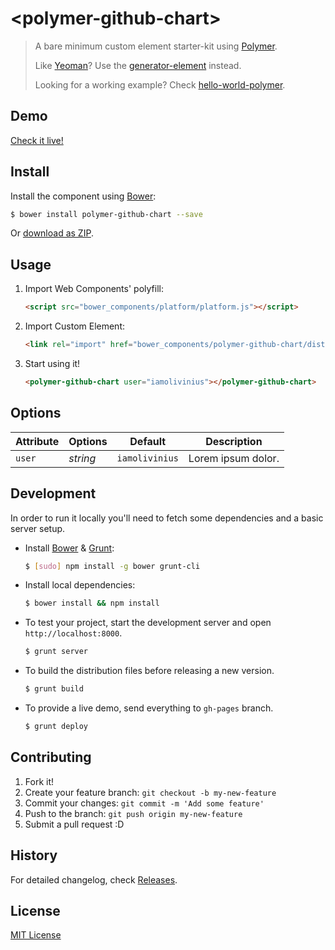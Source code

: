 # &lt;polymer-github-chart&gt;

> A bare minimum custom element starter-kit using [Polymer](http://www.polymer-project.org/).
>
> Like [Yeoman](http://yeoman.io/)? Use the [generator-element](https://www.npmjs.org/package/generator-element) instead.
>
> Looking for a working example? Check [hello-world-polymer](https://github.com/webcomponents/hello-world-polymer).

## Demo

[Check it live!](http://iamolivinius.github.io/polymer-github-chart)

## Install

Install the component using [Bower](http://bower.io/):

```sh
$ bower install polymer-github-chart --save
```

Or [download as ZIP](https://github.com/iamolivinius/polymer-github-chart/archive/master.zip).

## Usage

1. Import Web Components' polyfill:

    ```html
    <script src="bower_components/platform/platform.js"></script>
    ```

2. Import Custom Element:

    ```html
    <link rel="import" href="bower_components/polymer-github-chart/dist/polymer-github-chart.html">
    ```

3. Start using it!

    ```html
    <polymer-github-chart user="iamolivinius"></polymer-github-chart>
    ```

## Options

Attribute     | Options     | Default      | Description
---           | ---         | ---          | ---
`user`        | *string*    | `iamolivinius` | Lorem ipsum dolor.

## Development

In order to run it locally you'll need to fetch some dependencies and a basic server setup.

* Install [Bower](http://bower.io/) & [Grunt](http://gruntjs.com/):

    ```sh
    $ [sudo] npm install -g bower grunt-cli
    ```

* Install local dependencies:

    ```sh
    $ bower install && npm install
    ```

* To test your project, start the development server and open `http://localhost:8000`.

    ```sh
    $ grunt server
    ```

* To build the distribution files before releasing a new version.

    ```sh
    $ grunt build
    ```

* To provide a live demo, send everything to `gh-pages` branch.

    ```sh
    $ grunt deploy
    ```

## Contributing

1. Fork it!
2. Create your feature branch: `git checkout -b my-new-feature`
3. Commit your changes: `git commit -m 'Add some feature'`
4. Push to the branch: `git push origin my-new-feature`
5. Submit a pull request :D

## History

For detailed changelog, check [Releases](https://github.com/iamolivinius/polymer-github-chart/releases).

## License

[MIT License](http://opensource.org/licenses/MIT)
